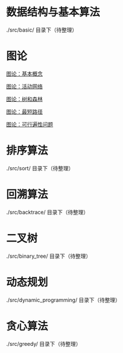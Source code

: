 # 数据结构与基本算法
./src/basic/ 目录下（待整理）

# 图论
[图论：基本概念](./src/graph/Basic.md)

[图论：活动网络](./src/graph/ActivityNetwork.md)

[图论：树和森林](./src/graph/树和森林.md)

[图论：最短路径](./src/graph/最短路径.md)

[图论：可行遍性问题](./src/graph/可行遍性.md)

# 排序算法
./src/sort/ 目录下（待整理）

# 回溯算法
./src/backtrace/ 目录下（待整理）

# 二叉树
./src/binary_tree/ 目录下（待整理）

# 动态规划
./src/dynamic_programming/ 目录下（待整理）

# 贪心算法
./src/greedy/ 目录下（待整理）